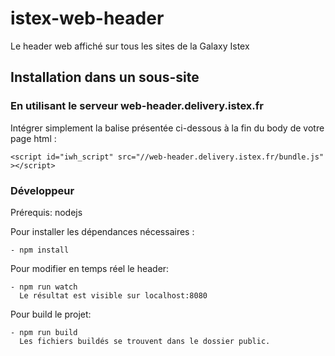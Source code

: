 # istex-web-header

Le header web affiché sur tous les sites de  la Galaxy Istex

## Installation dans un sous-site

### En utilisant le serveur web-header.delivery.istex.fr

Intégrer simplement la balise présentée ci-dessous à la fin du body de votre page html :

```
<script id="iwh_script" src="//web-header.delivery.istex.fr/bundle.js" ></script>
```

### Développeur

Prérequis: nodejs

Pour installer les dépendances nécessaires :
```
- npm install
```

Pour modifier en temps réel le header:
```
- npm run watch
  Le résultat est visible sur localhost:8080
```

Pour build le projet:
```
- npm run build
  Les fichiers buildés se trouvent dans le dossier public.
```

